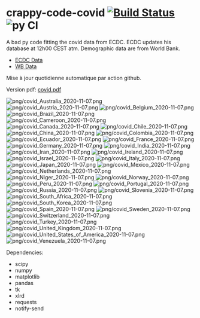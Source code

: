 # crappy-code-covid [![Build Status](https://cloud.drone.io/api/badges/a-lemonnier/crappy-code-covid/status.svg)](https://cloud.drone.io/a-lemonnier/crappy-code-covid) ![py CI](https://github.com/a-lemonnier/crappy-code-covid/workflows/py%20CI/badge.svg)
 
A bad py code fitting the covid data from ECDC. ECDC updates his database at 12h00 CEST atm. Demographic data are from World Bank.
 
- [ECDC Data](https://www.ecdc.europa.eu/en/publications-data/download-todays-data-geographic-distribution-covid-19-cases-worldwide)
- [WB Data](https://data.worldbank.org/indicator/sp.pop.totl)
 
 
Mise à jour quotidienne automatique par action github.
 
Version pdf: [covid.pdf](https://github.com/a-lemonnier/crappy-code-covid/raw/master/covid.pdf)
 
![png/covid_Australia_2020-11-07.png](png/covid_Australia_2020-11-07.png)
![png/covid_Austria_2020-11-07.png](png/covid_Austria_2020-11-07.png)
![png/covid_Belgium_2020-11-07.png](png/covid_Belgium_2020-11-07.png)
![png/covid_Brazil_2020-11-07.png](png/covid_Brazil_2020-11-07.png)
![png/covid_Cameroon_2020-11-07.png](png/covid_Cameroon_2020-11-07.png)
![png/covid_Canada_2020-11-07.png](png/covid_Canada_2020-11-07.png)
![png/covid_Chile_2020-11-07.png](png/covid_Chile_2020-11-07.png)
![png/covid_China_2020-11-07.png](png/covid_China_2020-11-07.png)
![png/covid_Colombia_2020-11-07.png](png/covid_Colombia_2020-11-07.png)
![png/covid_Ecuador_2020-11-07.png](png/covid_Ecuador_2020-11-07.png)
![png/covid_France_2020-11-07.png](png/covid_France_2020-11-07.png)
![png/covid_Germany_2020-11-07.png](png/covid_Germany_2020-11-07.png)
![png/covid_India_2020-11-07.png](png/covid_India_2020-11-07.png)
![png/covid_Iran_2020-11-07.png](png/covid_Iran_2020-11-07.png)
![png/covid_Ireland_2020-11-07.png](png/covid_Ireland_2020-11-07.png)
![png/covid_Israel_2020-11-07.png](png/covid_Israel_2020-11-07.png)
![png/covid_Italy_2020-11-07.png](png/covid_Italy_2020-11-07.png)
![png/covid_Japan_2020-11-07.png](png/covid_Japan_2020-11-07.png)
![png/covid_Mexico_2020-11-07.png](png/covid_Mexico_2020-11-07.png)
![png/covid_Netherlands_2020-11-07.png](png/covid_Netherlands_2020-11-07.png)
![png/covid_Niger_2020-11-07.png](png/covid_Niger_2020-11-07.png)
![png/covid_Norway_2020-11-07.png](png/covid_Norway_2020-11-07.png)
![png/covid_Peru_2020-11-07.png](png/covid_Peru_2020-11-07.png)
![png/covid_Portugal_2020-11-07.png](png/covid_Portugal_2020-11-07.png)
![png/covid_Russia_2020-11-07.png](png/covid_Russia_2020-11-07.png)
![png/covid_Slovenia_2020-11-07.png](png/covid_Slovenia_2020-11-07.png)
![png/covid_South_Africa_2020-11-07.png](png/covid_South_Africa_2020-11-07.png)
![png/covid_South_Korea_2020-11-07.png](png/covid_South_Korea_2020-11-07.png)
![png/covid_Spain_2020-11-07.png](png/covid_Spain_2020-11-07.png)
![png/covid_Sweden_2020-11-07.png](png/covid_Sweden_2020-11-07.png)
![png/covid_Switzerland_2020-11-07.png](png/covid_Switzerland_2020-11-07.png)
![png/covid_Turkey_2020-11-07.png](png/covid_Turkey_2020-11-07.png)
![png/covid_United_Kingdom_2020-11-07.png](png/covid_United_Kingdom_2020-11-07.png)
![png/covid_United_States_of_America_2020-11-07.png](png/covid_United_States_of_America_2020-11-07.png)
![png/covid_Venezuela_2020-11-07.png](png/covid_Venezuela_2020-11-07.png)
 
Dependencies:
- scipy
- numpy
- matplotlib
- pandas
- tk
- xlrd
- requests
- notify-send

